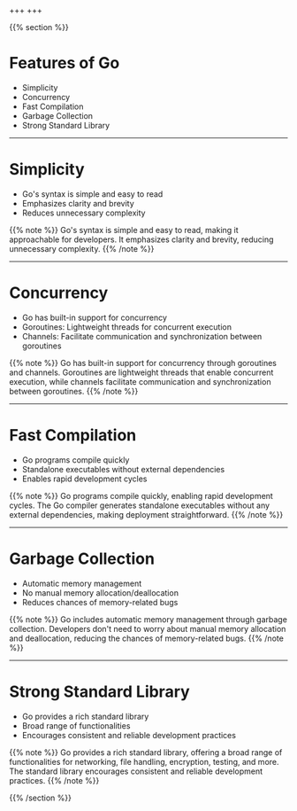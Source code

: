 +++
+++

{{% section %}}

# Features of Go
- Simplicity
- Concurrency
- Fast Compilation
- Garbage Collection
- Strong Standard Library

---

# Simplicity
- Go's syntax is simple and easy to read
- Emphasizes clarity and brevity
- Reduces unnecessary complexity

{{% note %}}
Go's syntax is simple and easy to read, making it approachable for developers. It emphasizes clarity and brevity, reducing unnecessary complexity.
{{% /note %}}

---
# Concurrency
- Go has built-in support for concurrency
- Goroutines: Lightweight threads for concurrent execution
- Channels: Facilitate communication and synchronization between goroutines

{{% note %}}
Go has built-in support for concurrency through goroutines and channels. Goroutines are lightweight threads that enable concurrent execution, while channels facilitate communication and synchronization between goroutines.
{{% /note %}}

---
# Fast Compilation
- Go programs compile quickly
- Standalone executables without external dependencies
- Enables rapid development cycles

{{% note %}}
Go programs compile quickly, enabling rapid development cycles. The Go compiler generates standalone executables without any external dependencies, making deployment straightforward.
{{% /note %}}

---
# Garbage Collection
- Automatic memory management
- No manual memory allocation/deallocation
- Reduces chances of memory-related bugs

{{% note %}}
Go includes automatic memory management through garbage collection. Developers don't need to worry about manual memory allocation and deallocation, reducing the chances of memory-related bugs.
{{% /note %}}

---
# Strong Standard Library
- Go provides a rich standard library
- Broad range of functionalities
- Encourages consistent and reliable development practices

{{% note %}}
Go provides a rich standard library, offering a broad range of functionalities for networking, file handling, encryption, testing, and more. The standard library encourages consistent and reliable development practices.
{{% /note %}}

{{% /section %}}
